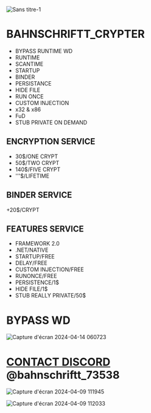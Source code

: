
![Sans titre-1](https://github.com/BAHNSCHRIFTT/BAHNSCHRIFT_CRYPTER/assets/166487591/10b217dd-883d-4b35-a1da-6a05f3eeb627)

# BAHNSCHRIFTT_CRYPTER

* BYPASS RUNTIME WD
* RUNTIME
* SCANTIME
* STARTUP
* BINDER
* PERSISTANCE
* HIDE FILE
* RUN ONCE
* CUSTOM INJECTION
* x32 & x86
* FuD
* STUB PRIVATE ON DEMAND

## ENCRYPTION SERVICE

* 30$/ONE CRYPT
* 50$/TWO CRYPT
* 140$/FIVE CRYPT
* '''$/LIFETIME

## BINDER SERVICE

+20$/CRYPT

## FEATURES SERVICE

* FRAMEWORK 2.0
* .NET/NATIVE
* STARTUP/FREE
* DELAY/FREE
* CUSTOM INJECTION/FREE
* RUNONCE/FREE
* PERSISTENCE/1$
* HIDE FILE/1$
* STUB REALLY PRIVATE/50$

# BYPASS WD

![Capture d'écran 2024-04-14 060723](https://github.com/BAHNSCHRIFTT/BAHNSCHRIFT_CRYPTER/assets/166487591/cbf5e976-a3c0-457b-aee3-e4dc04040b11)


# [CONTACT DISCORD](https://discord.com/channels/@bahnschriftt) @bahnschriftt_73538

![Capture d'écran 2024-04-09 111945](https://github.com/BAHNSCHRIFTT/BAHNSCHRIFT_CRYPTER/assets/166487591/1cd84a4a-0705-43e8-a0b2-b147ea954a08)

![Capture d'écran 2024-04-09 112033](https://github.com/BAHNSCHRIFTT/BAHNSCHRIFT_CRYPTER/assets/166487591/6124bcb3-efa4-4fb9-981a-b95fa95d4c24)



